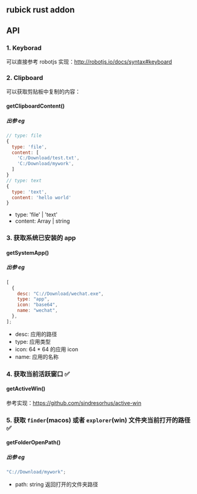 ## rubick rust addon

## API

### 1. Keyborad

可以直接参考 robotjs 实现：http://robotjs.io/docs/syntax#keyboard

### 2. Clipboard

可以获取剪贴板中复制的内容：

#### getClipboardContent()

##### 出参 eg

```js
// type: file
{
  type: 'file',
  content: [
    'C:/Download/test.txt',
    'C:/Download/mywork',
  ]
}
// type: text
{
  type: 'text',
  content: 'hello world'
}
```

- type: 'file' | 'text'
- content: Array<string> | string

### 3. 获取系统已安装的 app

#### getSystemApp()

##### 出参 eg

```js
[
  {
    desc: "C://Download/wechat.exe",
    type: "app",
    icon: "base64",
    name: "wechat",
  },
];
```

- desc: 应用的路径
- type: 应用类型
- icon: 64 \* 64 的应用 icon
- name: 应用的名称

### 4. 获取当前活跃窗口 ✅

#### getActiveWin()

参考实现：https://github.com/sindresorhus/active-win

### 5. 获取 `finder`(macos) 或者 `explorer`(win) 文件夹当前打开的路径 ✅

#### getFolderOpenPath()

##### 出参 eg

```js
"C://Download/mywork";
```

- path: string 返回打开的文件夹路径
